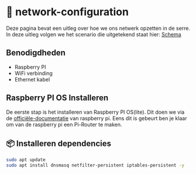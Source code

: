 # :wireless: network-configuration

Deze pagina bevat een uitleg over hoe we ons netwerk opzetten in de serre. In deze uitleg volgen we het scenario die uitgetekend staat hier: [Schema](/Schema's/scenario's/Scenario-Final.drawio.png)

## Benodigdheden
- Raspberry PI
- WiFi verbinding
- Ethernet kabel

## Raspberry PI OS Installeren
De eerste stap is het installeren van Raspberry PI OS(lite). Dit doen we via de [officiële-documentatie](https://www.raspberrypi.com/software/) van raspberry pi. Eens dit is gebeurt ben je klaar om van de raspberry pi een Pi-Router te maken.

## 📦 Installeren dependencies
```bash
sudo apt update
sudo apt install dnsmasq netfilter-persistent iptables-persistent -y
